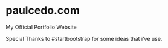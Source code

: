 # paulcedo.com
My Official Portfolio Website

Special Thanks to #startbootstrap for some ideas that i've use.
